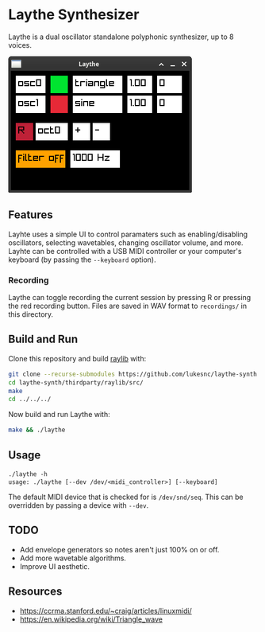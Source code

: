 # Laythe Synthesizer

Laythe is a dual oscillator standalone polyphonic synthesizer, up to 8 voices.

![Screenshot](images/screenshot.png)

## Features

Layhte uses a simple UI to control paramaters such as enabling/disabling oscillators, selecting wavetables, changing oscillator volume, and more. Layhte can be controlled with a USB MIDI controller or your computer's keyboard (by passing the `--keyboard` option).

### Recording

Laythe can toggle recording the current session by pressing R or pressing the red recording button. Files are saved in WAV format to `recordings/` in this directory.

## Build and Run

Clone this repository and build [raylib](https://github.com/raysan5/raylib) with:

```bash
git clone --recurse-submodules https://github.com/lukesnc/laythe-synth.git
cd laythe-synth/thirdparty/raylib/src/
make
cd ../../../
```

Now build and run Laythe with:

```bash
make && ./laythe
```

## Usage

```
./laythe -h
usage: ./laythe [--dev /dev/<midi_controller>] [--keyboard]
```

The default MIDI device that is checked for is `/dev/snd/seq`. This can be overridden by passing a device with `--dev`.

## TODO

- Add envelope generators so notes aren't just 100% on or off.
- Add more wavetable algorithms.
- Improve UI aesthetic.

## Resources

- <https://ccrma.stanford.edu/~craig/articles/linuxmidi/>
- <https://en.wikipedia.org/wiki/Triangle_wave>
